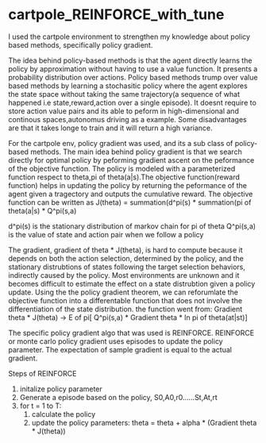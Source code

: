 # cartpole_REINFORCE_with_tune


I used the cartpole environment to strengthen my knowledge about policy based methods, specifically policy gradient.

The idea behind policy-based methods is that the agent directly learns the policy by approximation without having to use a value function. It presents a probability distribution over actions. Policy based methods trump over value based methods by learning a stochasitic policy where the agent explores the state space without taking the same trajectory(a sequence of what happened i.e state,reward,action over a single episode). It doesnt require to store action value pairs and its able to peform in high-dimensional and continous spaces,autonomus driving as a example. Some disadvantages are that it takes longe to train and it will return a high variance.


For the cartpole env, policy gradient was used, and its a sub class of policy-based methods. The main idea behind policy gradient is that we search directly for optimal policy by peforming gradient ascent on the peformance of the objective function. The policy is modeled with a parameterized function respect to theta,pi of theta(a|s).The objective function(reward function) helps in updating the policy by returning the peformance of the agent given a tragectory and outputs the cumulative reward. The objective function can be written as J(theta) = summation(d^pi(s) * summation(pi of theta(a|s) * Q^pi(s,a)

d^pi(s) is the stationary distribution of markov chain for pi of theta 
Q^pi(s,a) is the value of state and action pair when we follow a policy



The gradient, gradient of theta * J(theta), is hard to compute because it depends on both the action selection, determined by the policy, and the stationary distrubtions of states following the target selection behaviors, indirectly caused by the policy. Most environments are unknown and it becomes difficult to estimate the effect on a state distrubtion given a policy update. Using the the policy gradient theorem, we can reforumlate the objective function into a differentable function that does not involve the differentiation of the state distribution. 
the function went from: Gradient theta * J(theta) ->   E of pi[ Q^pi(s,a) *  Gradient theta  * ln pi of theta(at|st)] 


The specific policy gradient algo that was used is REINFORCE. REINFORCE or monte carlo policy gradient uses episodes to update the policy parameter. The expectation of sample gradient is equal to the actual gradient. 

Steps of REINFORCE

1) initalize policy parameter
2) Generate a episode based on the policy, S0,A0,r0......St,At,rt
3) for t = 1 to T:
   1) calculate the policy
   2) update the policy parameters: theta = theta + alpha * (Gradient theta * J(theta))
      




